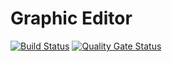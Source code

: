 # Graphic Editor
[![Build Status](https://dev.azure.com/igorroncevic/psw-healthcare-clinic/_apis/build/status/%5BGR%5D%20Build%2C%20Test%20%26%20Publish?branchName=develop)](https://dev.azure.com/igorroncevic/psw-healthcare-clinic/_build/latest?definitionId=10&branchName=develop)
[![Quality Gate Status](https://sonarcloud.io/api/project_badges/measure?project=psw-2020-org5_GraphicEditor&metric=alert_status)](https://sonarcloud.io/dashboard?id=psw-2020-org5_GraphicEditor)
